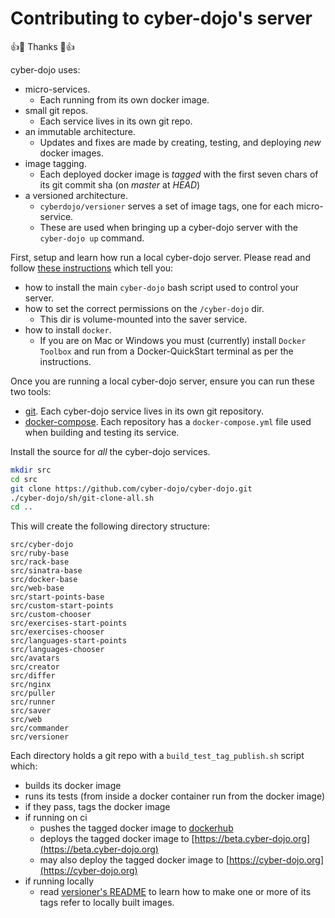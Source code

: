 
# Contributing to cyber-dojo's server

:+1::tada: Thanks :tada::+1:

cyber-dojo uses:
- micro-services.
  - Each running from its own docker image.
- small git repos.
  - Each service lives in its own git repo.
- an immutable architecture.
  - Updates and fixes are made by creating, testing, and deploying *new* docker images.
- image tagging.
  - Each deployed docker image is *tagged* with the first seven chars of its git commit sha (on *master* at *HEAD*)
- a versioned architecture.
  - `cyberdojo/versioner` serves a set of image tags, one for each micro-service.
  - These are used when bringing up a cyber-dojo server with the `cyber-dojo up` command.

First, setup and learn how run a local cyber-dojo server. Please read and follow [these instructions](https://blog.cyber-dojo.org/2014/09/setting-up-your-own-cyber-dojo-server.html) which tell you:
- how to install the main `cyber-dojo` bash script used to control your server.
- how to set the correct permissions on the `/cyber-dojo` dir.
  - This dir is volume-mounted into the saver service.
- how to install `docker`.
  - If you are on Mac or Windows you must (currently) install `Docker Toolbox` and run from a Docker-QuickStart terminal as per the instructions.

Once you are running a local cyber-dojo server, ensure you can run these two tools:
- [git](https://git-scm.com/book/en/v2/Getting-Started-Installing-Git). Each cyber-dojo service lives in its own git repository.
- [docker-compose](https://docs.docker.com/compose/install/). Each repository has a `docker-compose.yml` file used when building and testing its service.

Install the source for *all* the cyber-dojo services.
```bash
mkdir src
cd src
git clone https://github.com/cyber-dojo/cyber-dojo.git
./cyber-dojo/sh/git-clone-all.sh
cd ..
```

This will create the following directory structure:
```
src/cyber-dojo
src/ruby-base
src/rack-base
src/sinatra-base
src/docker-base
src/web-base
src/start-points-base
src/custom-start-points
src/custom-chooser
src/exercises-start-points
src/exercises-chooser
src/languages-start-points
src/languages-chooser
src/avatars
src/creator
src/differ
src/nginx
src/puller
src/runner
src/saver
src/web
src/commander
src/versioner
```

Each directory holds a git repo with a `build_test_tag_publish.sh` script which:
- builds its docker image
- runs its tests (from inside a docker container run from the docker image)
- if they pass, tags the docker image
- if running on ci
  - pushes the tagged docker image to [dockerhub](https://hub.docker.com/search/?q=cyberdojo&type=image)
  - deploys the tagged docker image to [https://beta.cyber-dojo.org](https://beta.cyber-dojo.org)
  - may also deploy the tagged docker image to [https://cyber-dojo.org](https://cyber-dojo.org)
- if running locally
  - read [versioner's README](https://github.com/cyber-dojo/versioner/blob/master/README.md)
    to learn how to make one or more of its tags refer to locally built images.
